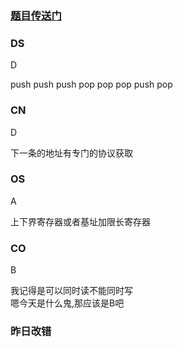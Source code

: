 ### [题目传送门](https://mp.weixin.qq.com/s/QirPe2xLUGIWOGiVuJF4wg)

### DS  
D  

push push push pop pop pop push pop
### CN  
D  

下一条的地址有专门的协议获取
### OS  
A  

上下界寄存器或者基址加限长寄存器

### CO  
B  

我记得是可以同时读不能同时写  
嗯今天是什么鬼,那应该是B吧

### 昨日改错  